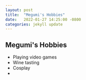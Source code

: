 ```yaml
---
layout: post
title:  "Megumi's Hobbies"
date:   2022-01-27 14:25:00 -0800
categories: jekyll update
---
```


## Megumi's Hobbies

- Playing video games
- Wine tasting
- Cosplay
- [Drawing]:  https://www.pixiv.net/users/1807437

